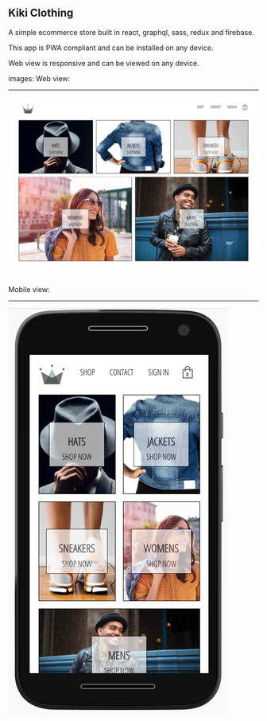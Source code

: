 ## Kiki Clothing

A simple ecommerce store built in react, graphql, sass, redux and firebase.

This app is PWA compliant and can be installed on any device.

Web view is responsive and can be viewed on any device.

images:
Web view:

---

![image](./web-hero.png)

Mobile view:

---

![image](./mobile-hero.png)
